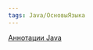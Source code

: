 ```yaml
---
tags: Java/ОсновыЯзыка
--- 
```

[Аннотации Java](https://javarush.com/groups/posts/1896-java-annotacii-chto-ehto-i-kak-ehtim-poljhzovatjhsja)
